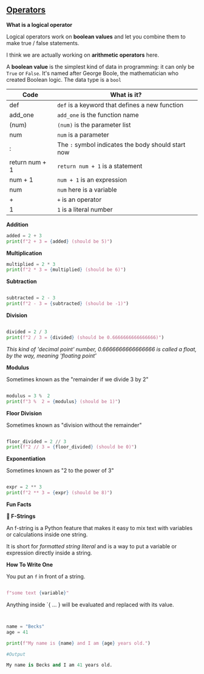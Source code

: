 ## [Operators](https://vimeo.com/954334235/902b0b036d#t=606)

**What is a logical operator**

Logical operators work on **boolean values** and let you combine them to make true / false statements.

I think we are actually working on **arithmetic operators** here.

A **boolean value** is the simplest kind of data in programming: it can only be `True` or `False`.
It's named after George Boole, the mathematician who created Boolean logic.
The data type is a `bool`


| Code           | What is it?                                        |
| -------------- | -------------------------------------------------- |
| def            | `def` is a keyword that defines a new function     |
| add_one        | `add_one` is the function name                     |
| (num)          | `(num)` is the parameter list                      |
| num            | `num` is a parameter                               |
| :              | The `:` symbol indicates the body should start now |
| return num + 1 | `return num + 1` is a statement                    |
| num + 1        | `num + 1` is an expression                         |
| num            | `num` here is a variable                           |
| +              | `+` is an operator                                 |
| 1              | `1` is a literal number                            |



**Addition**

```python
added = 2 + 3
print(f"2 + 3 = {added} (should be 5)")
````
**Multiplication**

```python
multiplied = 2 * 3
print(f"2 * 3 = {multiplied} (should be 6)")
````

**Subtraction**

```python

subtracted = 2 - 3
print(f"2 - 3 = {subtracted} (should be -1)")

````
**Division**

```python

divided = 2 / 3
print(f"2 / 3 = {divided} (should be 0.6666666666666666)")

````
_This kind of 'decimal point' number, 0.6666666666666666 is called a float, by the way, meaning 'floating point'_

**Modulus**

Sometimes known as the "remainder if we divide 3 by 2"

```python

modulus = 3 %  2
print(f"3 %  2 = {modulus} (should be 1)")

````
**Floor Division**

Sometimes known as "division without the remainder"

```python

floor_divided = 2 // 3
print(f"2 // 3 = {floor_divided} (should be 0)")

````

**Exponentiation**

Sometimes known as "2 to the power of 3"

```python

expr = 2 ** 3
print(f"2 ** 3 = {expr} (should be 8)")

````

**Fun Facts**

**🦀 F-Strings**

An f-string is a Python feature that makes it easy to mix text with variables or calculations inside one string.

It is short for _formatted string literal_ and is a way to put a variable or expression directly inside a string.

**How To Write One**

You put an `f` in front of a string.

```python

f"some text {variable}"

````

Anything inside `{ ... } will be evaluated and replaced with its value.

```python


name = "Becks"
age = 41

print(f"My name is {name} and I am {age} years old.")

#Output

My name is Becks and I am 41 years old.


````

